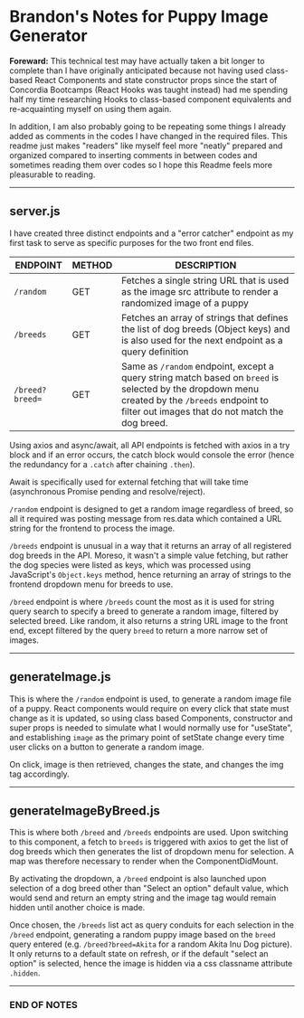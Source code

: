 # Brandon's Notes for Puppy Image Generator

**Foreward:** This technical test may have actually taken a bit longer to complete than I have originally anticipated because not having used class-based React Components and state constructor props since the start of Concordia Bootcamps (React Hooks was taught instead) had me spending half my time researching Hooks to class-based component equivalents and re-acquainting myself on using them again.

In addition, I am also probably going to be repeating some things I already added as comments in the codes I have changed in the required files. This readme just makes "readers" like myself feel more "neatly" prepared and organized compared to inserting comments in between codes and sometimes reading them over codes so I hope this Readme feels more pleasurable to reading.

---
## server.js

I have created three distinct endpoints and a "error catcher" endpoint as my first task to serve as specific purposes for the two front end files.

|ENDPOINT|METHOD|DESCRIPTION|
|---|---|---|
|`/random`|GET|Fetches a single string URL that is used as the image src attribute to render a randomized image of a puppy|
|`/breeds`|GET|Fetches an array of strings that defines the list of dog breeds (Object keys) and is also used for the next endpoint as a query definition|
|`/breed?breed=`|GET|Same as `/random` endpoint, except a query string match based on `breed` is selected by the dropdown menu created by the `/breeds` endpoint to filter out images that do not match the dog breed.|

Using axios and async/await, all API endpoints is fetched with axios in a try block and if an error occurs, the catch block would console the error (hence the redundancy for a `.catch` after chaining `.then`).

Await is specifically used for external fetching that will take time (asynchronous Promise pending and resolve/reject).

`/random` endpoint is designed to get a random image regardless of breed, so all it required was posting message from res.data which contained a URL string for the frontend to process the image.

`/breeds` endpoint is unusual in a way that it returns an array of all registered dog breeds in the API. Moreso, it wasn't a simple value fetching, but rather the dog species were listed as keys, which was processed using JavaScript's `Object.keys` method, hence returning an array of strings to the frontend dropdown menu for breeds to use.

`/breed` endpoint is where `/breeds` count the most as it is used for string query search to specify a breed to generate a random image, filtered by selected breed. Like random, it also returns a string URL image to the front end, except filtered by the query `breed` to return a more narrow set of images.

---
## generateImage.js

This is where the `/random` endpoint is used, to generate a random image file of a puppy. React components would require on every click that state must change as it is updated, so using class based Components, constructor and super props is needed to simulate what I would normally use for "useState", and establishing `image` as the primary point of setState change every time user clicks on a button to generate a random image.

On click, image is then retrieved, changes the state, and changes the img tag accordingly.

---
## generateImageByBreed.js

This is where both `/breed` and `/breeds` endpoints are used. Upon switching to this component, a fetch to `breeds` is triggered with axios to get the list of dog breeds which then generates the list of dropdown menu for selection. A map was therefore necessary to render when the ComponentDidMount.

By activating the dropdown, a `/breed` endpoint is also launched upon selection of a dog breed other than "Select an option" default value, which would send and return an empty string and the image tag would remain hidden until another choice is made.

Once chosen, the `/breeds` list  act as query conduits for each selection in the `/breed` endpoint, generating a random puppy image based on the `breed` query entered (e.g. `/breed?breed=Akita` for a random Akita Inu Dog picture). It only returns to a default state on refresh, or if the default "select an option" is selected, hence the image is hidden via a css classname attribute `.hidden`.

---
### END OF NOTES